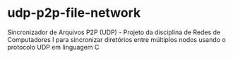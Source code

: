# udp-p2p-file-network
Sincronizador de Arquivos P2P (UDP) - Projeto da disciplina de Redes de Computadores I  para sincronizar diretórios entre múltiplos nodos usando o protocolo UDP em linguagem C
